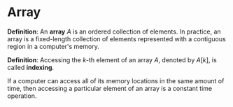 # Array

**Definition**: An **array** $A$ is an ordered collection of elements. In practice, an array is a fixed-length collection of elements represented with a contiguous region in a computer's memory.

**Definition**: Accessing the $k$-th element of an array $A$, denoted by $A[k]$, is called **indexing**.

If a computer can access all of its memory locations in the same amount of time, then accessing a particular element of an array is a constant time operation.
